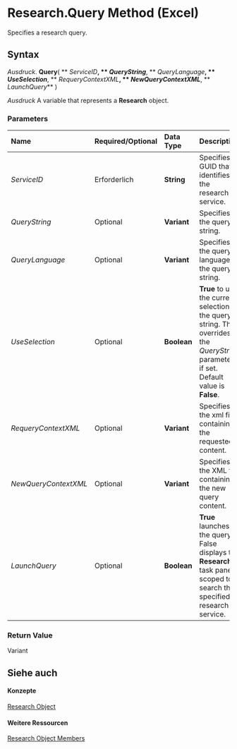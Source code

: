 
# Research.Query Method (Excel)

Specifies a research query.


## Syntax

 _Ausdruck_. **Query**( ** _ServiceID_**, ** _QueryString_**, ** _QueryLanguage_**, ** _UseSelection_**, ** _RequeryContextXML_**, ** _NewQueryContextXML_**, ** _LaunchQuery_** )

 _Ausdruck_ A variable that represents a **Research** object.


### Parameters



|**Name**|**Required/Optional**|**Data Type**|**Description**|
|:-----|:-----|:-----|:-----|
| _ServiceID_|Erforderlich|**String**|Specifies a GUID that identifies the research service.|
| _QueryString_|Optional|**Variant**|Specifies the query string.|
| _QueryLanguage_|Optional|**Variant**|Specifies the query language of the query string.|
| _UseSelection_|Optional|**Boolean**|**True** to use the current selection as the query string. This overrides the _QueryString_ parameter if set. Default value is **False**.|
| _RequeryContextXML_|Optional|**Variant**|Specifies the xml file containing the requested content.|
| _NewQueryContextXML_|Optional|**Variant**|Specifies the XML file containing the new query content.|
| _LaunchQuery_|Optional|**Boolean**|**True** launches the query. False displays the **Research** task pane scoped to search the specified research service.|

### Return Value

Variant


## Siehe auch


#### Konzepte


[Research Object](de9d8a1d-4942-88f4-ba8c-30bd06e1f24b.md)
#### Weitere Ressourcen


[Research Object Members](http://msdn.microsoft.com/library/c749811e-c5ee-4d35-ef27-f6b1aedffc99%28Office.15%29.aspx)